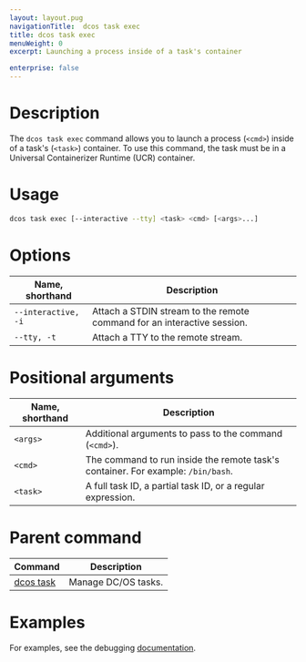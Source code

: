 ```yaml
---
layout: layout.pug
navigationTitle:  dcos task exec
title: dcos task exec
menuWeight: 0
excerpt: Launching a process inside of a task's container

enterprise: false
---
```


# Description
The `dcos task exec` command allows you to launch a process (`<cmd>`) inside of a task's (`<task>`) container. To use this command, the task must be in a Universal Containerizer Runtime (UCR) container.

# Usage

```bash
dcos task exec [--interactive --tty] <task> <cmd> [<args>...]
```

# Options

| Name, shorthand |  Description |
|---------|-------------|
| `--interactive, -i`   |  Attach a STDIN stream to the remote command for an interactive session. |
| `--tty, -t`   |   Attach a TTY to the remote stream. |

# Positional arguments

| Name, shorthand |  Description |
|---------|-------------|
| `<args>`   |  Additional arguments to pass to the command (`<cmd>`). |
| `<cmd>`   |  The command to run inside the remote task's container. For example: `/bin/bash`. |
| `<task>`   |   A full task ID, a partial task ID, or a regular expression. |

# Parent command

| Command | Description |
|---------|-------------|
| [dcos task](/1.11/cli/command-reference/dcos-task/)   | Manage DC/OS tasks. |  

# Examples

For examples, see the debugging [documentation](/1.11/monitoring/debugging/).
